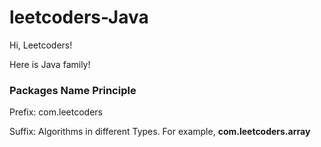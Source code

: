 # leetcoders-Java
Hi, Leetcoders!

Here is Java family!

### Packages Name Principle

Prefix: com.leetcoders

Suffix: Algorithms in different Types. 
        For example, **com.leetcoders.array**
